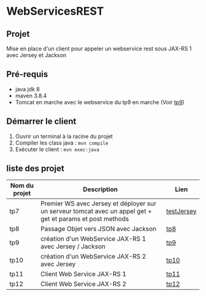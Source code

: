 # WebServicesREST

## Projet

Mise en place d'un client pour appeler un webservice rest sous JAX-RS 1 avec Jersey et Jackson

## Pré-requis
* java jdk 8
* maven 3.8.4
* Tomcat en marche avec le webservice du tp9 en marche (Voir [tp9](https://github.com/asemin08/WebServicesREST/tree/tp9))

## Démarrer le client 
1. Ouvrir un terminal à la racine du projet 
2. Compiler les class java : `mvn compile`
3. Exécuter le client : `mvn exec:java`
## liste des projet

Nom du projet | Description | Lien
---|---|----
tp7 | Premier WS avec Jersey et déployer sur un serveur tomcat avec un appel get + get et params et post methods| [testJersey](https://github.com/asemin08/WebServicesREST/tree/tp7)
tp8 | Passage Objet vers JSON avec Jackson| [tp8](https://github.com/asemin08/WebServicesREST/tree/tp8)
tp9 | création d'un WebService JAX-RS 1 avec Jersey / Jackson | [tp9](https://github.com/asemin08/WebServicesREST/tree/tp9)
tp10 |création d'un WebService JAX-RS 2 avec Jersey | [tp10](https://github.com/asemin08/WebServicesREST/tree/tp10)
tp11 | Client Web Service JAX-RS 1 | [tp11](https://github.com/asemin08/WebServicesREST/tree/tp11)
tp12 | Client Web Service JAX-RS 2 | [tp12](https://github.com/asemin08/WebServicesREST/tree/tp12)
